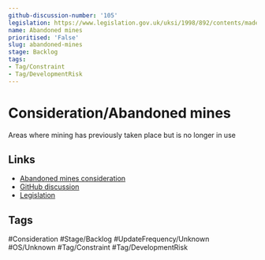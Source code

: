 ```yaml
---
github-discussion-number: '105'
legislation: https://www.legislation.gov.uk/uksi/1998/892/contents/made
name: Abandoned mines
prioritised: 'False'
slug: abandoned-mines
stage: Backlog
tags:
- Tag/Constraint
- Tag/DevelopmentRisk
---
```


# Consideration/Abandoned mines

Areas where mining has previously taken place but is no longer in use

## Links

* [Abandoned mines consideration](https://design.planning.data.gov.uk/planning-consideration/abandoned-mines)
* [GitHub discussion](https://github.com/digital-land/data-standards-backlog/discussions/105)
* [Legislation](https://www.legislation.gov.uk/uksi/1998/892/contents/made)

## Tags

#Consideration #Stage/Backlog #UpdateFrequency/Unknown #OS/Unknown #Tag/Constraint #Tag/DevelopmentRisk